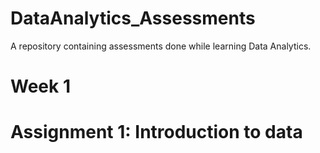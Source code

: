 # DataAnalytics_Assessments
A repository containing assessments done while learning Data Analytics.
<h1>Week 1<h1>
  <body> Assignment 1: Introduction to data<body/>
